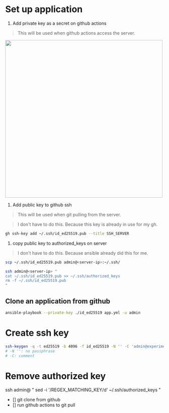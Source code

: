 # Set up application

1. Add private key as a secret on github actions

> This will be used when github actions access the server.

<image width="500" src="secret.png">

1. Add public key to github ssh

> This will be used when git pulling from the server.

> I don't have to do this. Because this key is already in use for my gh.

```sh
gh ssh-key add ~/.ssh/id_ed25519.pub --title SSH_SERVER
```

1. copy public key to authorized_keys on server

> I don't have to do this. Because ansible already did this for me.

```sh
scp ~/.ssh/id_ed25519.pub admin@<server-ip>:~/.ssh/

ssh admin@<server-ip> "
cat ~/.ssh/id_ed25519.pub >> ~/.ssh/authorized_keys
rm -f ~/.ssh/id_ed25519.pub
"
```

## Clone an application from github

```sh
ansible-playbook --private-key ./id_ed25519 app.yml -u admin
```

# Create ssh key

```sh
ssh-keygen -q -t ed25519 -b 4096 -f id_ed25519 -N '' -C 'admin@experiment.com'
# -N '': no passphrase
# -C: comment
```

# Remove authorized key

ssh admin@<server-ip> "
sed -i '/REGEX_MATCHING_KEY/d' ~/.ssh/authorized_keys
"

- [] git clone from github
- [] run github actions to git pull
